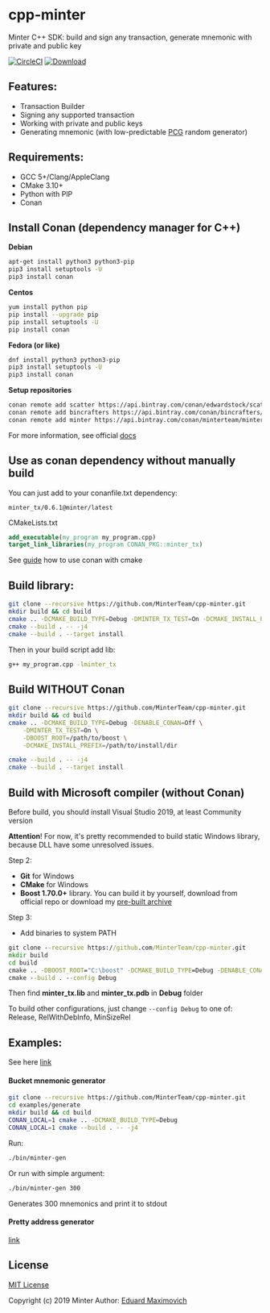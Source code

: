 # cpp-minter
Minter C++ SDK: build and sign any transaction, generate mnemonic with private and public key

[![CircleCI](https://circleci.com/gh/MinterTeam/cpp-minter/tree/master.svg?style=svg)](https://circleci.com/gh/MinterTeam/cpp-minter/tree/master)
[![Download](https://api.bintray.com/packages/minterteam/minter/minter_tx%3Aminter/images/download.svg) ](https://bintray.com/minterteam/minter/minter_tx%3Aminter/_latestVersion)

## Features:
 * Transaction Builder
 * Signing any supported transaction
 * Working with private and public keys
 * Generating mnemonic (with low-predictable [PCG](http://www.pcg-random.org/) random generator)

## Requirements:
 * GCC 5+/Clang/AppleClang
 * CMake 3.10+
 * Python with PIP
 * Conan
 
## Install Conan (dependency manager for C++)

**Debian**
```bash
apt-get install python3 python3-pip
pip3 install setuptools -U
pip3 install conan
```

**Centos**
```bash
yum install python pip
pip install --upgrade pip
pip install setuptools -U
pip install conan
```

**Fedora (or like)**
```bash
dnf install python3 python3-pip
pip3 install setuptools -U
pip3 install conan
```

**Setup repositories**

```bash
conan remote add scatter https://api.bintray.com/conan/edwardstock/scatter
conan remote add bincrafters https://api.bintray.com/conan/bincrafters/public-conan
conan remote add minter https://api.bintray.com/conan/minterteam/minter
```

For more information, see official [docs](https://docs.conan.io/en/latest/getting_started.html)

## Use as conan dependency without manually build
You can just add to your conanfile.txt dependency:

`minter_tx/0.6.1@minter/latest`

CMakeLists.txt
```cmake
add_executable(my_program my_program.cpp)
target_link_libraries(my_program CONAN_PKG::minter_tx)
```

See [guide](https://docs.conan.io/en/latest/howtos/cmake_launch.html) how to use conan with cmake

## Build library:
```bash
git clone --recursive https://github.com/MinterTeam/cpp-minter.git
mkdir build && cd build
cmake .. -DCMAKE_BUILD_TYPE=Debug -DMINTER_TX_TEST=On -DCMAKE_INSTALL_PREFIX=/usr
cmake --build . -- -j4
cmake --build . --target install
```

Then in your build script add lib:
```bash
g++ my_program.cpp -lminter_tx
```

## Build WITHOUT Conan
```bash
git clone --recursive https://github.com/MinterTeam/cpp-minter.git
mkdir build && cd build
cmake .. -DCMAKE_BUILD_TYPE=Debug -DENABLE_CONAN=Off \
    -DMINTER_TX_TEST=On \
    -DBOOST_ROOT=/path/to/boost \
    -DCMAKE_INSTALL_PREFIX=/path/to/install/dir

cmake --build . -- -j4
cmake --build . --target install
```

## Build with Microsoft compiler (without Conan)
Before build, you should install Visual Studio 2019, at least Community version

**Attention**! For now, it's pretty recommended to build static Windows library, because DLL have some unresolved issues.

Step 2:
- **Git** for Windows
- **CMake** for Windows
- **Boost 1.70.0+** library. You can build it by yourself, download from official repo or download my [pre-built archive](https://drive.google.com/file/d/1u8bXeNayY_9ARtsqQKgLqqxRV0BPhrCf/view?usp=sharing)

Step 3:
- Add binaries to system PATH

```cmd
git clone --recursive https://github.com/MinterTeam/cpp-minter.git
mkdir build
cd build
cmake .. -DBOOST_ROOT="C:\boost" -DCMAKE_BUILD_TYPE=Debug -DENABLE_CONAN=Off -DENABLE_SHARED=Off
cmake --build . --config Debug
```
Then find **minter_tx.lib** and **minter_tx.pdb** in **Debug** folder

To build other configurations, just change `--config Debug` to one of: Release, RelWithDebInfo, MinSizeRel

## Examples:
See here [link](examples)

#### Bucket mnemonic generator
```bash
git clone --recursive https://github.com/MinterTeam/cpp-minter.git
cd examples/generate
mkdir build && cd build
CONAN_LOCAL=1 cmake .. -DCMAKE_BUILD_TYPE=Debug
CONAN_LOCAL=1 cmake --build . -- -j4
```

Run:
```bash
./bin/minter-gen
```

Or run with simple argument:
```bash
./bin/minter-gen 300
```
Generates 300 mnemonics and print it to stdout

#### Pretty address generator
[link](examples/minter-pretty/README.md)

## License
[MIT License](LICENSE)

Copyright (c) 2019 Minter
Author: [Eduard Maximovich](https://github.com/edwardstock)

